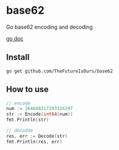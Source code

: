 # base62
Go base62 encoding and decoding

[go doc](https://pkg.go.dev/github.com/TheFutureIsOurs/base62)

## Install

	go get github.com/TheFutureIsOurs/base62

## How to use


```go
// encode
num := 264688217293324297
str := Encode(int64(num))
fmt.Println(str)

// decodde
res, err := Decode(str)
fmt.Println(res, err)

```